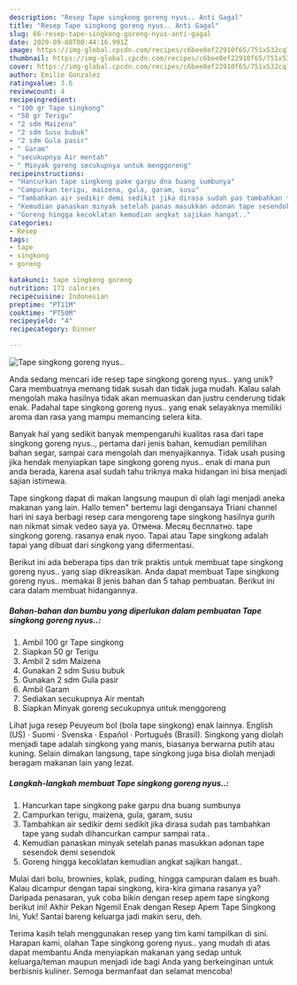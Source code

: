 ```yaml
---
description: "Resep Tape singkong goreng nyus.. Anti Gagal"
title: "Resep Tape singkong goreng nyus.. Anti Gagal"
slug: 66-resep-tape-singkong-goreng-nyus-anti-gagal
date: 2020-09-08T00:44:16.991Z
image: https://img-global.cpcdn.com/recipes/c6bee8ef22910f65/751x532cq70/tape-singkong-goreng-nyus-foto-resep-utama.jpg
thumbnail: https://img-global.cpcdn.com/recipes/c6bee8ef22910f65/751x532cq70/tape-singkong-goreng-nyus-foto-resep-utama.jpg
cover: https://img-global.cpcdn.com/recipes/c6bee8ef22910f65/751x532cq70/tape-singkong-goreng-nyus-foto-resep-utama.jpg
author: Emilie Gonzalez
ratingvalue: 3.6
reviewcount: 4
recipeingredient:
- "100 gr Tape singkong"
- "50 gr Terigu"
- "2 sdm Maizena"
- "2 sdm Susu bubuk"
- "2 sdm Gula pasir"
- " Garam"
- "secukupnya Air mentah"
- " Minyak goreng secukupnya untuk menggoreng"
recipeinstructions:
- "Hancurkan tape singkong pake garpu dna buang sumbunya"
- "Campurkan terigu, maizena, gula, garam, susu"
- "Tambahkan air sedikir demi sedikit jika dirasa sudah pas tambahkan tape yang sudah dihancurkan campur sampai rata.."
- "Kemudian panaskan minyak setelah panas masukkan adonan tape sesendok demi sesendok"
- "Goreng hingga kecoklatan kemudian angkat sajikan hangat.."
categories:
- Resep
tags:
- tape
- singkong
- goreng

katakunci: tape singkong goreng 
nutrition: 171 calories
recipecuisine: Indonesian
preptime: "PT11M"
cooktime: "PT50M"
recipeyield: "4"
recipecategory: Dinner

---
```



![Tape singkong goreng nyus..](https://img-global.cpcdn.com/recipes/c6bee8ef22910f65/751x532cq70/tape-singkong-goreng-nyus-foto-resep-utama.jpg)

Anda sedang mencari ide resep tape singkong goreng nyus.. yang unik? Cara membuatnya memang tidak susah dan tidak juga mudah. Kalau salah mengolah maka hasilnya tidak akan memuaskan dan justru cenderung tidak enak. Padahal tape singkong goreng nyus.. yang enak selayaknya memiliki aroma dan rasa yang mampu memancing selera kita.

Banyak hal yang sedikit banyak mempengaruhi kualitas rasa dari tape singkong goreng nyus.., pertama dari jenis bahan, kemudian pemilihan bahan segar, sampai cara mengolah dan menyajikannya. Tidak usah pusing jika hendak menyiapkan tape singkong goreng nyus.. enak di mana pun anda berada, karena asal sudah tahu triknya maka hidangan ini bisa menjadi sajian istimewa.

Tape singkong dapat di makan langsung maupun di olah lagi menjadi aneka makanan yang lain. Hallo temen&#34; bertemu lagi dengansaya Triani channel hari ini saya berbagi resep cara mengoreng tape singkong hasilnya gurih nan nikmat simak vedeo saya ya. Отмена. Месяц бесплатно. tape singkong goreng. rasanya enak nyoo. Tapai atau Tape singkong adalah tapai yang dibuat dari singkong yang difermentasi.


Berikut ini ada beberapa tips dan trik praktis untuk membuat tape singkong goreng nyus.. yang siap dikreasikan. Anda dapat membuat Tape singkong goreng nyus.. memakai 8 jenis bahan dan 5 tahap pembuatan. Berikut ini cara dalam membuat hidangannya.

<!--inarticleads1-->

##### Bahan-bahan dan bumbu yang diperlukan dalam pembuatan Tape singkong goreng nyus..:

1. Ambil 100 gr Tape singkong
1. Siapkan 50 gr Terigu
1. Ambil 2 sdm Maizena
1. Gunakan 2 sdm Susu bubuk
1. Gunakan 2 sdm Gula pasir
1. Ambil  Garam
1. Sediakan secukupnya Air mentah
1. Siapkan  Minyak goreng secukupnya untuk menggoreng


Lihat juga resep Peuyeum bol (bola tape singkong) enak lainnya. English (US) · Suomi · Svenska · Español · Português (Brasil). Singkong yang diolah menjadi tape adalah singkong yang manis, biasanya berwarna putih atau kuning. Selain dimakan langsung, tape singkong juga bisa diolah menjadi beragam makanan lain yang lezat. 

<!--inarticleads2-->

##### Langkah-langkah membuat Tape singkong goreng nyus..:

1. Hancurkan tape singkong pake garpu dna buang sumbunya
1. Campurkan terigu, maizena, gula, garam, susu
1. Tambahkan air sedikir demi sedikit jika dirasa sudah pas tambahkan tape yang sudah dihancurkan campur sampai rata..
1. Kemudian panaskan minyak setelah panas masukkan adonan tape sesendok demi sesendok
1. Goreng hingga kecoklatan kemudian angkat sajikan hangat..


Mulai dari bolu, brownies, kolak, puding, hingga campuran dalam es buah. Kalau dicampur dengan tapai singkong, kira-kira gimana rasanya ya? Daripada penasaran, yuk coba bikin dengan resep apem tape singkong berikut ini! Akhir Pekan Ngemil Enak dengan Resep Apem Tape Singkong Ini, Yuk! Santai bareng keluarga jadi makin seru, deh. 

Terima kasih telah menggunakan resep yang tim kami tampilkan di sini. Harapan kami, olahan Tape singkong goreng nyus.. yang mudah di atas dapat membantu Anda menyiapkan makanan yang sedap untuk keluarga/teman maupun menjadi ide bagi Anda yang berkeinginan untuk berbisnis kuliner. Semoga bermanfaat dan selamat mencoba!
